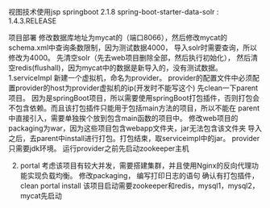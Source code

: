 视图技术使用jsp
springboot 2.1.8
spring-boot-starter-data-solr : 1.4.3.RELEASE

项目部署
     修改数据库地址为mycat的（端口8066），然后修改mycat的schema.xml中查询条数限制，因为测试数据4000，
  导入solr时需要查询，所以修改为4000。
     先清空solr（先去web项目删除全部，然后执行初始化），
  然后清空redis(flushall)，因为mycat中的数据是新导入的，没有测试数据。
  1.serviceImpl
     新建一个虚拟机，命名为provider。
     provider的配置文件中必须配置provider的host为provider虚拟机的ip(开发时不能写这个)
     先clean一下parent项目。
       因为是springBoot项目，所以需要使用springBoot打包插件，否则打包会不包含依赖。而且该打包插件只能用于包括main方法的项目，所以不能在
     parent中直接引入，需要单独挨个放到包含main函数的项目中。
     修改web项目的packaging为war，因为这些项目包含webapp文件夹，jar无法包含该文件夹
     导入之后，去parent中install进行打包。打包结束，取serviceimpl中的jar。
     provider只需要jdk环境。
     运行provider之前先启动zookeeper主机
     
  
  2. portal
     考虑该项目有较大并发，需要搭建集群，并且使用Nginx的反向代理功能实现负载均衡。
     修改packaging，
     编写打印日志的语句
     确认有打包插件，
     clean portal
     install
     该项目启动需要zookeeper和redis，mysql1，mysql2，mycat先启动